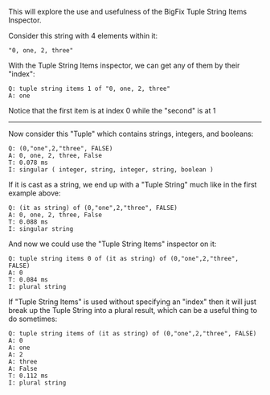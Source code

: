 

This will explore the use and usefulness of the BigFix Tuple String Items Inspector.

Consider this string with 4 elements within it:

    "0, one, 2, three"

With the Tuple String Items inspector, we can get any of them by their "index":

    Q: tuple string items 1 of "0, one, 2, three"
    A: one
    
Notice that the first item is at index 0 while the "second" is at 1

------------

Now consider this "Tuple" which contains strings, integers, and booleans:

    Q: (0,"one",2,"three", FALSE)
    A: 0, one, 2, three, False
    T: 0.078 ms
    I: singular ( integer, string, integer, string, boolean )
    
If it is cast as a string, we end up with a "Tuple String" much like in the first example above:

    Q: (it as string) of (0,"one",2,"three", FALSE)
    A: 0, one, 2, three, False
    T: 0.088 ms
    I: singular string
    
And now we could use the "Tuple String Items" inspector on it:

    Q: tuple string items 0 of (it as string) of (0,"one",2,"three", FALSE)
    A: 0
    T: 0.084 ms
    I: plural string
    
If "Tuple String Items" is used without specifying an "index" then it will just break up the Tuple String into a plural result, which can be a useful thing to do sometimes:

    Q: tuple string items of (it as string) of (0,"one",2,"three", FALSE)
    A: 0
    A: one
    A: 2
    A: three
    A: False
    T: 0.112 ms
    I: plural string
